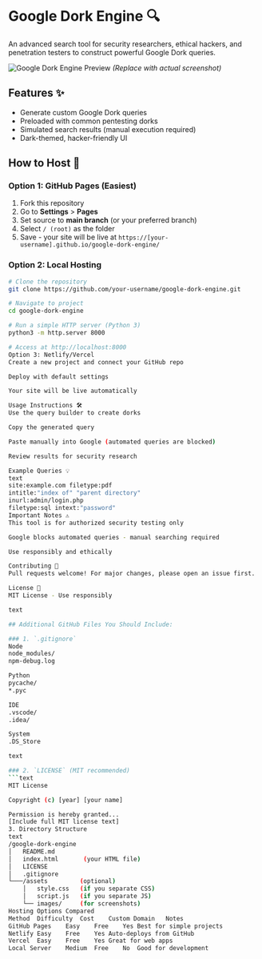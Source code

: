 # Google Dork Engine 🔍

An advanced search tool for security researchers, ethical hackers, and penetration testers to construct powerful Google Dork queries.

![Google Dork Engine Preview](https://i.imgur.com/example-image.png) *(Replace with actual screenshot)*

## Features ✨
- Generate custom Google Dork queries
- Preloaded with common pentesting dorks
- Simulated search results (manual execution required)
- Dark-themed, hacker-friendly UI

## How to Host 🚀

### Option 1: GitHub Pages (Easiest)
1. Fork this repository
2. Go to **Settings** > **Pages**
3. Set source to **main branch** (or your preferred branch)
4. Select `/ (root)` as the folder
5. Save - your site will be live at `https://[your-username].github.io/google-dork-engine/`

### Option 2: Local Hosting
```bash
# Clone the repository
git clone https://github.com/your-username/google-dork-engine.git

# Navigate to project
cd google-dork-engine

# Run a simple HTTP server (Python 3)
python3 -m http.server 8000

# Access at http://localhost:8000
Option 3: Netlify/Vercel
Create a new project and connect your GitHub repo

Deploy with default settings

Your site will be live automatically

Usage Instructions 🛠️
Use the query builder to create dorks

Copy the generated query

Paste manually into Google (automated queries are blocked)

Review results for security research

Example Queries 💡
text
site:example.com filetype:pdf
intitle:"index of" "parent directory"
inurl:admin/login.php
filetype:sql intext:"password"
Important Notes ⚠️
This tool is for authorized security testing only

Google blocks automated queries - manual searching required

Use responsibly and ethically

Contributing 🤝
Pull requests welcome! For major changes, please open an issue first.

License 📜
MIT License - Use responsibly

text

## Additional GitHub Files You Should Include:

### 1. `.gitignore`
Node
node_modules/
npm-debug.log

Python
pycache/
*.pyc

IDE
.vscode/
.idea/

System
.DS_Store

text

### 2. `LICENSE` (MIT recommended)
```text
MIT License

Copyright (c) [year] [your name]

Permission is hereby granted...
[Include full MIT license text]
3. Directory Structure
text
/google-dork-engine
│   README.md
│   index.html       (your HTML file)
│   LICENSE
│   .gitignore
└───/assets         (optional)
    │   style.css   (if you separate CSS)
    │   script.js   (if you separate JS)
    └── images/     (for screenshots)
Hosting Options Compared
Method	Difficulty	Cost	Custom Domain	Notes
GitHub Pages	Easy	Free	Yes	Best for simple projects
Netlify	Easy	Free	Yes	Auto-deploys from GitHub
Vercel	Easy	Free	Yes	Great for web apps
Local Server	Medium	Free	No	Good for development
